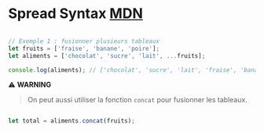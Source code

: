 # Spread Syntax [MDN](https://developer.mozilla.org/fr/docs/Web/JavaScript/Reference/Operators/Spread_syntax)

```js

// Exemple 1 : fusionner plusieurs tableaux
let fruits = ['fraise', 'banane', 'poire'];
let aliments = ['chocolat', 'sucre', 'lait', ...fruits];

console.log(aliments); // ['chocolat', 'sucre', 'lait', 'fraise', 'banane', 'poire']

```

⚠️ **WARNING**
> On peut aussi utiliser la fonction `concat` pour fusionner les tableaux.


```js

let total = aliments.concat(fruits);

```
